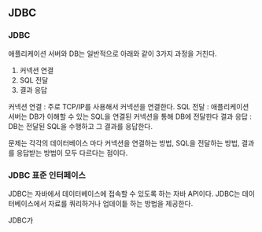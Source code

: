 ## JDBC

### JDBC
애플리케이션 서버와 DB는 일반적으로 아래와 같이 3가지 과정을 거친다.
1. 커넥션 연결
2. SQL 전달
3. 결과 응답

커넥션 연결 : 주로 TCP/IP를 사용해서 커넥션을 연결한다.
SQL 전달 : 애플리케이션 서버는 DB가 이해할 수 있는 SQL을 연결된 커넥션을 통해 DB에 전달한다
결과 응답 : DB는 전달된 SQL을 수행하고 그 결과를 응답한다.

문제는 각각의 데이터베이스 마다 커넥션을 연결하는 방법, SQL을 전달하는 방법, 결과를 응답받는 방법이 모두 다르다는 점이다.

### JDBC 표준 인터페이스
JDBC는 자바에서 데이터베이스에 접속할 수 있도록 하는 자바 API이다. 
JDBC는 데이터베이스에서 자료를 쿼리하거나 업데이틑 하는 방법을 제공한다.

JDBC가 

